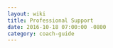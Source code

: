 ```yaml
---
layout: wiki
title: Professional Support
date: 2016-10-18 07:00:00 -0800
category: coach-guide
---
```

